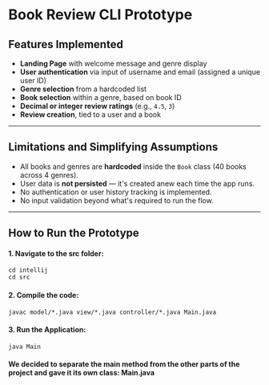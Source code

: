 # Book Review CLI Prototype



## Features Implemented

- **Landing Page** with welcome message and genre display
- **User authentication** via input of username and email (assigned a unique user ID)
- **Genre selection** from a hardcoded list
- **Book selection** within a genre, based on book ID
- **Decimal or integer review ratings** (e.g., `4.5`, `3`)
- **Review creation**, tied to a user and a book


---

## Limitations and Simplifying Assumptions

- All books and genres are **hardcoded** inside the `Book` class (40 books across 4 genres).
- User data is **not persisted** — it's created anew each time the app runs.
- No authentication or user history tracking is implemented.
- No input validation beyond what's required to run the flow.

---

## How to Run the Prototype

#### 1. Navigate to the src folder:
```
cd intellij
cd src 
```

#### 2. Compile the code:
```
javac model/*.java view/*.java controller/*.java Main.java
```

#### 3. Run the Application:
```
java Main
```

#### We decided to separate the main method from the other parts of the project and gave it its own class: Main.java

